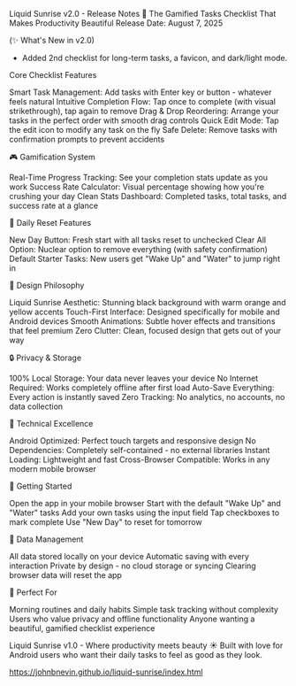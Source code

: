 Liquid Sunrise v2.0 - Release Notes
🌅 The Gamified Tasks Checklist That Makes Productivity Beautiful
Release Date: August 7, 2025

(✨ What's New in v2.0)
- Added 2nd checklist for long-term tasks, a favicon, and dark/light mode.

Core Checklist Features

Smart Task Management: Add tasks with Enter key or button - whatever feels natural
Intuitive Completion Flow: Tap once to complete (with visual strikethrough), tap again to remove
Drag & Drop Reordering: Arrange your tasks in the perfect order with smooth drag controls
Quick Edit Mode: Tap the edit icon to modify any task on the fly
Safe Delete: Remove tasks with confirmation prompts to prevent accidents

🎮 Gamification System

Real-Time Progress Tracking: See your completion stats update as you work
Success Rate Calculator: Visual percentage showing how you're crushing your day
Clean Stats Dashboard: Completed tasks, total tasks, and success rate at a glance

🔄 Daily Reset Features

New Day Button: Fresh start with all tasks reset to unchecked
Clear All Option: Nuclear option to remove everything (with safety confirmation)
Default Starter Tasks: New users get "Wake Up" and "Water" to jump right in

🎨 Design Philosophy

Liquid Sunrise Aesthetic: Stunning black background with warm orange and yellow accents
Touch-First Interface: Designed specifically for mobile and Android devices
Smooth Animations: Subtle hover effects and transitions that feel premium
Zero Clutter: Clean, focused design that gets out of your way

🔒 Privacy & Storage

100% Local Storage: Your data never leaves your device
No Internet Required: Works completely offline after first load
Auto-Save Everything: Every action is instantly saved
Zero Tracking: No analytics, no accounts, no data collection

📱 Technical Excellence

Android Optimized: Perfect touch targets and responsive design
No Dependencies: Completely self-contained - no external libraries
Instant Loading: Lightweight and fast
Cross-Browser Compatible: Works in any modern mobile browser

🚀 Getting Started

Open the app in your mobile browser
Start with the default "Wake Up" and "Water" tasks
Add your own tasks using the input field
Tap checkboxes to mark complete
Use "New Day" to reset for tomorrow

💾 Data Management

All data stored locally on your device
Automatic saving with every interaction
Private by design - no cloud storage or syncing
Clearing browser data will reset the app

🎯 Perfect For

Morning routines and daily habits
Simple task tracking without complexity
Users who value privacy and offline functionality
Anyone wanting a beautiful, gamified checklist experience

Liquid Sunrise v1.0 - Where productivity meets beauty ☀️
Built with love for Android users who want their daily tasks to feel as good as they look.

https://johnbnevin.github.io/liquid-sunrise/index.html

